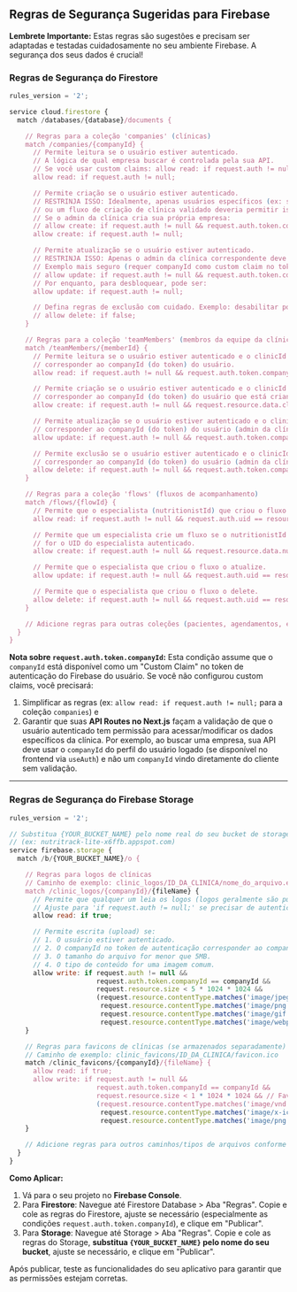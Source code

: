 
## Regras de Segurança Sugeridas para Firebase

**Lembrete Importante:** Estas regras são sugestões e precisam ser adaptadas e testadas cuidadosamente no seu ambiente Firebase. A segurança dos seus dados é crucial!

### Regras de Segurança do Firestore

```javascript
rules_version = '2';

service cloud.firestore {
  match /databases/{database}/documents {

    // Regras para a coleção 'companies' (clínicas)
    match /companies/{companyId} {
      // Permite leitura se o usuário estiver autenticado.
      // A lógica de qual empresa buscar é controlada pela sua API.
      // Se você usar custom claims: allow read: if request.auth != null && request.auth.token.companyId == companyId;
      allow read: if request.auth != null;

      // Permite criação se o usuário estiver autenticado.
      // RESTRINJA ISSO: Idealmente, apenas usuários específicos (ex: super-admins)
      // ou um fluxo de criação de clínica validado deveria permitir isso.
      // Se o admin da clínica cria sua própria empresa:
      // allow create: if request.auth != null && request.auth.token.companyId == companyId;
      allow create: if request.auth != null;

      // Permite atualização se o usuário estiver autenticado.
      // RESTRINJA ISSO: Apenas o admin da clínica correspondente deve poder atualizar.
      // Exemplo mais seguro (requer companyId como custom claim no token):
      // allow update: if request.auth != null && request.auth.token.companyId == companyId;
      // Por enquanto, para desbloquear, pode ser:
      allow update: if request.auth != null;

      // Defina regras de exclusão com cuidado. Exemplo: desabilitar por enquanto.
      // allow delete: if false;
    }

    // Regras para a coleção 'teamMembers' (membros da equipe da clínica)
    match /teamMembers/{memberId} {
      // Permite leitura se o usuário estiver autenticado e o clinicId do membro
      // corresponder ao companyId (do token) do usuário.
      allow read: if request.auth != null && request.auth.token.companyId == resource.data.clinicId;

      // Permite criação se o usuário estiver autenticado e o clinicId do novo membro
      // corresponder ao companyId (do token) do usuário que está criando (admin da clínica).
      allow create: if request.auth != null && request.resource.data.clinicId == request.auth.token.companyId;

      // Permite atualização se o usuário estiver autenticado e o clinicId do membro
      // corresponder ao companyId (do token) do usuário (admin da clínica).
      allow update: if request.auth != null && request.auth.token.companyId == resource.data.clinicId;

      // Permite exclusão se o usuário estiver autenticado e o clinicId do membro
      // corresponder ao companyId (do token) do usuário (admin da clínica).
      allow delete: if request.auth != null && request.auth.token.companyId == resource.data.clinicId;
    }

    // Regras para a coleção 'flows' (fluxos de acompanhamento)
    match /flows/{flowId} {
      // Permite que o especialista (nutritionistId) que criou o fluxo o leia.
      allow read: if request.auth != null && request.auth.uid == resource.data.nutritionistId;

      // Permite que um especialista crie um fluxo se o nutritionistId do novo fluxo
      // for o UID do especialista autenticado.
      allow create: if request.auth != null && request.resource.data.nutritionistId == request.auth.uid;

      // Permite que o especialista que criou o fluxo o atualize.
      allow update: if request.auth != null && request.auth.uid == resource.data.nutritionistId;

      // Permite que o especialista que criou o fluxo o delete.
      allow delete: if request.auth != null && request.auth.uid == resource.data.nutritionistId;
    }

    // Adicione regras para outras coleções (pacientes, agendamentos, etc.) aqui.
  }
}
```

**Nota sobre `request.auth.token.companyId`:**
Esta condição assume que o `companyId` está disponível como um "Custom Claim" no token de autenticação do Firebase do usuário. Se você não configurou custom claims, você precisará:
1.  Simplificar as regras (ex: `allow read: if request.auth != null;` para a coleção `companies`) e
2.  Garantir que suas **API Routes no Next.js** façam a validação de que o usuário autenticado tem permissão para acessar/modificar os dados específicos da clínica. Por exemplo, ao buscar uma empresa, sua API deve usar o `companyId` do perfil do usuário logado (se disponível no frontend via `useAuth`) e não um `companyId` vindo diretamente do cliente sem validação.

---

### Regras de Segurança do Firebase Storage

```javascript
rules_version = '2';

// Substitua {YOUR_BUCKET_NAME} pelo nome real do seu bucket de storage
// (ex: nutritrack-lite-x6ffb.appspot.com)
service firebase.storage {
  match /b/{YOUR_BUCKET_NAME}/o {

    // Regras para logos de clínicas
    // Caminho de exemplo: clinic_logos/ID_DA_CLINICA/nome_do_arquivo.ext
    match /clinic_logos/{companyId}/{fileName} {
      // Permite que qualquer um leia os logos (logos geralmente são públicos).
      // Ajuste para 'if request.auth != null;' se precisar de autenticação para ler.
      allow read: if true;

      // Permite escrita (upload) se:
      // 1. O usuário estiver autenticado.
      // 2. O companyId no token de autenticação corresponder ao companyId no caminho do arquivo.
      // 3. O tamanho do arquivo for menor que 5MB.
      // 4. O tipo de conteúdo for uma imagem comum.
      allow write: if request.auth != null &&
                      request.auth.token.companyId == companyId &&
                      request.resource.size < 5 * 1024 * 1024 &&
                      (request.resource.contentType.matches('image/jpeg') ||
                       request.resource.contentType.matches('image/png') ||
                       request.resource.contentType.matches('image/gif') ||
                       request.resource.contentType.matches('image/webp'));
    }

    // Regras para favicons de clínicas (se armazenados separadamente)
    // Caminho de exemplo: clinic_favicons/ID_DA_CLINICA/favicon.ico
    match /clinic_favicons/{companyId}/{fileName} {
      allow read: if true;
      allow write: if request.auth != null &&
                      request.auth.token.companyId == companyId &&
                      request.resource.size < 1 * 1024 * 1024 && // Favicons são menores
                      (request.resource.contentType.matches('image/vnd.microsoft.icon') ||
                       request.resource.contentType.matches('image/x-icon') ||
                       request.resource.contentType.matches('image/png'));
    }

    // Adicione regras para outros caminhos/tipos de arquivos conforme necessário.
  }
}
```

**Como Aplicar:**
1.  Vá para o seu projeto no **Firebase Console**.
2.  Para **Firestore**: Navegue até Firestore Database > Aba "Regras". Copie e cole as regras do Firestore, ajuste se necessário (especialmente as condições `request.auth.token.companyId`), e clique em "Publicar".
3.  Para **Storage**: Navegue até Storage > Aba "Regras". Copie e cole as regras do Storage, **substitua `{YOUR_BUCKET_NAME}` pelo nome do seu bucket**, ajuste se necessário, e clique em "Publicar".

Após publicar, teste as funcionalidades do seu aplicativo para garantir que as permissões estejam corretas.
    
